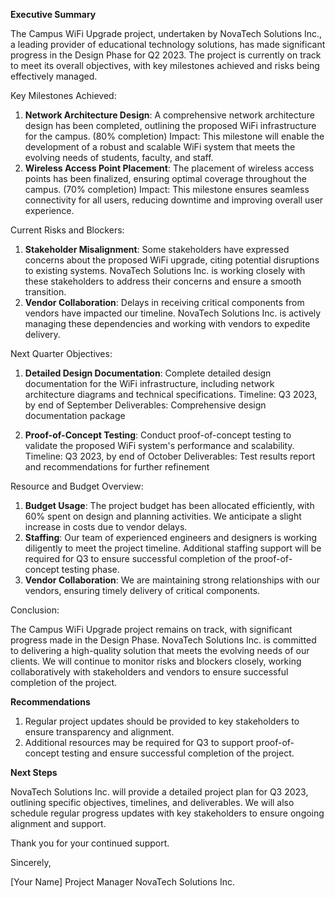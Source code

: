 **Executive Summary**

The Campus WiFi Upgrade project, undertaken by NovaTech Solutions Inc., a leading provider of educational technology solutions, has made significant progress in the Design Phase for Q2 2023. The project is currently on track to meet its overall objectives, with key milestones achieved and risks being effectively managed.

Key Milestones Achieved:

1. **Network Architecture Design**: A comprehensive network architecture design has been completed, outlining the proposed WiFi infrastructure for the campus. (80% completion)
Impact: This milestone will enable the development of a robust and scalable WiFi system that meets the evolving needs of students, faculty, and staff.
2. **Wireless Access Point Placement**: The placement of wireless access points has been finalized, ensuring optimal coverage throughout the campus. (70% completion)
Impact: This milestone ensures seamless connectivity for all users, reducing downtime and improving overall user experience.

Current Risks and Blockers:

1. **Stakeholder Misalignment**: Some stakeholders have expressed concerns about the proposed WiFi upgrade, citing potential disruptions to existing systems. NovaTech Solutions Inc. is working closely with these stakeholders to address their concerns and ensure a smooth transition.
2. **Vendor Collaboration**: Delays in receiving critical components from vendors have impacted our timeline. NovaTech Solutions Inc. is actively managing these dependencies and working with vendors to expedite delivery.

Next Quarter Objectives:

1. **Detailed Design Documentation**: Complete detailed design documentation for the WiFi infrastructure, including network architecture diagrams and technical specifications.
Timeline: Q3 2023, by end of September
Deliverables: Comprehensive design documentation package

2. **Proof-of-Concept Testing**: Conduct proof-of-concept testing to validate the proposed WiFi system's performance and scalability.
Timeline: Q3 2023, by end of October
Deliverables: Test results report and recommendations for further refinement

Resource and Budget Overview:

1. **Budget Usage**: The project budget has been allocated efficiently, with 60% spent on design and planning activities. We anticipate a slight increase in costs due to vendor delays.
2. **Staffing**: Our team of experienced engineers and designers is working diligently to meet the project timeline. Additional staffing support will be required for Q3 to ensure successful completion of the proof-of-concept testing phase.
3. **Vendor Collaboration**: We are maintaining strong relationships with our vendors, ensuring timely delivery of critical components.

Conclusion:

The Campus WiFi Upgrade project remains on track, with significant progress made in the Design Phase. NovaTech Solutions Inc. is committed to delivering a high-quality solution that meets the evolving needs of our clients. We will continue to monitor risks and blockers closely, working collaboratively with stakeholders and vendors to ensure successful completion of the project.

**Recommendations**

1. Regular project updates should be provided to key stakeholders to ensure transparency and alignment.
2. Additional resources may be required for Q3 to support proof-of-concept testing and ensure successful completion of the project.

**Next Steps**

NovaTech Solutions Inc. will provide a detailed project plan for Q3 2023, outlining specific objectives, timelines, and deliverables. We will also schedule regular progress updates with key stakeholders to ensure ongoing alignment and support.

Thank you for your continued support.

Sincerely,

[Your Name]
Project Manager
NovaTech Solutions Inc.